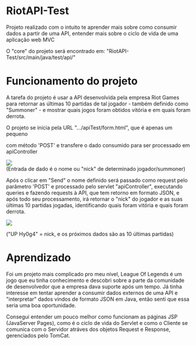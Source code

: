 # RiotAPI-Test
Projeto realizado com o intuito te aprender mais sobre como consumir dados a partir de uma API, entender mais sobre o ciclo de vida de uma aplicação web MVC


O "core" do projeto será encontrado em: "RiotAPI-Test/src/main/java/test/api/"

# Funcionamento do projeto

A tarefa do projeto é usar a API desenvolvida pela empresa Riot Games para retornar as últimas 10 partidas de tal jogador - também definido como "Summoner" -
e mostrar quais jogos foram obtidos vitória e em quais foram derrota.

O projeto se inicia pela URL ".../apiTest/form.html", que é apenas um pequeno <form> com método 'POST' e transfere o dado consumido para ser
processado em apiController

![](https://i.imgur.com/N1b4sWL.png)<br>
(Entrada de dado é o nome ou "nick" de determinado jogador/summoner)

Após o clicar em "Send" o nome definido será passado como request pelo parâmetro 'POST' e processado pelo servlet "apiController",
executando queries e fazendo requests à API, que tem retorno em formato JSON, e após todo seu processamento, irá retornar o "nick" do jogador
e as suas últimas 10 partidas jogadas, identificando quais foram vitória e quais foram derrota.

![](https://i.imgur.com/4rzBF3X.png)<br>

("UP Hy0g4" = nick, e os próximos dados são as 10 últimas partidas)

# Aprendizado

Foi um projeto mais complicado pro meu nível, League Of Legends é um jogo que eu tinha conhecimento e descobri sobre a parte da comunidade de desenvolvedor
que a empresa dava suporte após um tempo. Já tinha interesse em tentar aprender a consumir dados externos de uma API e "interpretar" dados vindos de formato JSON em Java, então senti que essa seria uma boa oportunidade.

Consegui entender um pouco melhor como funcionam as páginas JSP (JavaServer Pages), como é o ciclo de vida do Servlet e como o Cliente se 
comunica com o Servidor atráves dos objetos Request e Response, gerenciados pelo TomCat.
